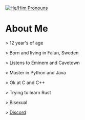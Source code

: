 
[![He/Him Pronouns](https://img.shields.io/badge/Prounouns-He%2FHIm-red)](https://pronoun.is/he)

# About Me 
\> 12 year's of age

\> Born and living in Falun, Sweden

\> Listens to Eminem and Cavetown

\> Master in Python and Java

\> Ok at C and C++

\> Trying to learn Rust

\> Bisexual

\> [Discord](https://discord.com/users/604967311773925377)


